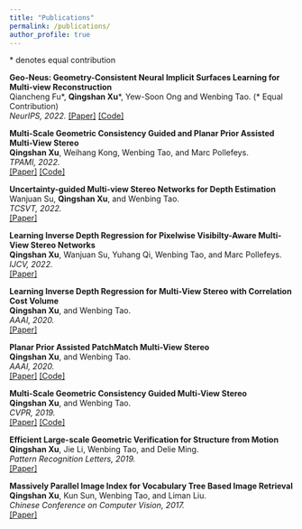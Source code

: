```yaml
---
title: "Publications"
permalink: /publications/
author_profile: true
---
```

\* denotes equal contribution 

<b>Geo-Neus: Geometry-Consistent Neural Implicit Surfaces Learning for Multi-view Reconstruction</b> <br> 
Qiancheng Fu\*, <b>Qingshan Xu</b>\*, Yew-Soon Ong and Wenbing Tao. (\* Equal Contribution)   
<i>NeurIPS, 2022.</i>
[[Paper]](https://arxiv.org/abs/2205.15848) [[Code]](https://github.com/GhiXu/Geo-Neus) 

<b>Multi-Scale Geometric Consistency Guided and Planar Prior Assisted Multi-View Stereo</b> <br> 
<b>Qingshan Xu</b>, Weihang Kong, Wenbing Tao, and Marc Pollefeys.   
<i>TPAMI, 2022.</i>  
[[Paper]](https://ieeexplore.ieee.org/document/9863705) [[Code]](https://github.com/GhiXu/ACMMP)  

<b>Uncertainty-guided Multi-view Stereo Networks for Depth Estimation</b> <br> 
Wanjuan Su, <b>Qingshan Xu</b>, and Wenbing Tao.  
<i>TCSVT, 2022.</i>   
[[Paper]](https://ieeexplore.ieee.org/document/9797764)

<b>Learning Inverse Depth Regression for Pixelwise Visibilty-Aware Multi-View Stereo Networks</b> <br> 
<b>Qingshan Xu</b>, Wanjuan Su, Yuhang Qi, Wenbing Tao, and Marc Pollefeys.  
<i>IJCV, 2022.</i>  
[[Paper]](https://trebuchet.public.springernature.app/get_content/79aa1569-1998-49c9-b675-acb305d056a2)

<b>Learning Inverse Depth Regression for Multi-View Stereo with Correlation Cost Volume</b> <br> 
<b>Qingshan Xu</b>, and Wenbing Tao.  
<i>AAAI, 2020.</i>  
[[Paper]](https://arxiv.org/abs/1912.11746) 

<b>Planar Prior Assisted PatchMatch Multi-View Stereo</b> <br> 
<b>Qingshan Xu</b>, and Wenbing Tao.  
<i>AAAI, 2020.</i>  
[[Paper]](https://arxiv.org/abs/1912.11744) [[Code]](https://github.com/GhiXu/ACMP)

<b>Multi-Scale Geometric Consistency Guided Multi-View Stereo</b> <br> 
<b>Qingshan Xu</b>, and Wenbing Tao.  
<i>CVPR, 2019.</i>  
[[Paper]](https://arxiv.org/abs/1904.08103) [[Code]](https://github.com/GhiXu/ACMM)

<b>Efficient Large-scale Geometric Verification for Structure from Motion</b> <br> 
<b>Qingshan Xu</b>, Jie Li, Wenbing Tao, and Delie Ming.  
<i>Pattern Recognition Letters, 2019.</i>  
[[Paper]](https://www.sciencedirect.com/science/article/abs/pii/S0167865518306512)

<b>Massively Parallel Image Index for Vocabulary Tree Based Image Retrieval</b> <br> 
<b>Qingshan Xu</b>, Kun Sun, Wenbing Tao, and Liman Liu.  
<i>Chinese Conference on Computer Vision, 2017.</i>  
[[Paper]](https://link.springer.com/chapter/10.1007/978-981-10-7302-1_9)

<!--
## In Submission
<b>Geo-Neus: Geometry-Consistent Neural Implicit Surfaces Learning for Multi-view Reconstruction</b> <br> 
Qiancheng Fu\*, <b>Qingshan Xu</b>\*, Yew-Soon Ong and Wenbing Tao. (\* Equal Contribution)    
[[Paper]](https://arxiv.org/abs/2205.15848) [[Code]](https://github.com/GhiXu/Geo-Neus) 
--> 



   
